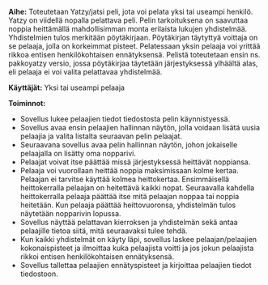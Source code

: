 **Aihe:**
Toteutetaan Yatzy/jatsi peli, jota voi pelata yksi tai useampi henkilö. Yatzy on viidellä nopalla pelattava peli. Pelin tarkoituksena on saavuttaa noppia heittämällä mahdollisimman monta erilaista lukujen yhdistelmää. Yhdistelmien tulos merkitään pöytäkirjaan. Pöytäkirjan täytyttyä voittaja on se pelaaja, jolla on korkeimmat pisteet. Pelatessaan yksin pelaaja voi yrittää rikkoa entisen henkilökohtaisen ennätyksensä. Pelistä toteutetaan ensin ns. pakkoyatzy versio, jossa pöytäkirjaa täytetään järjestyksessä ylhäältä alas, eli pelaaja ei voi valita pelattavaa yhdistelmää.

**Käyttäjät:**
Yksi tai useampi pelaaja 

**Toiminnot:**
* Sovellus lukee pelaajien tiedot tiedostosta pelin käynnistyessä.
* Sovellus avaa ensin pelaajien hallinnan näytön, jolla voidaan lisätä uusia pelaajia ja valita listalta seuraavan pelin pelaajat. 
* Seuraavana sovellus avaa pelin hallinnan näytön, johon jokaiselle pelaajalla on lisätty oma nopparivi.
* Pelaajat voivat itse päättää missä järjestyksessä heittävät noppiansa.
* Pelaaja voi vuorollaan heittää noppia maksimissaan kolme kertaa. Pelaajan ei tarvitse käyttää kolmea heittokertaa. Ensimmäisellä heittokerralla pelaajan on heitettävä kaikki nopat. Seuraavalla kahdella heittokerralla pelaaja päättää itse mitä pelaajan noppaa tai noppia heitetään. Kun pelaaja päättää heittovuoronsa, yhdistelmän tulos näytetään nopparivin lopussa.
* Sovellus näyttää pelattavan kierroksen ja yhdistelmän sekä antaa pelaajille tietoa siitä, mitä seuraavaksi tulee tehdä.
* Kun kaikki yhdistelmät on käyty läpi, sovellus laskee pelaajan/pelaajien kokonaispisteet ja ilmoittaa kuka pelaajista voitti ja jos jokun pelaajista rikkoi entisen henkilökohtaisen ennätyksensä. 
* Sovellus tallettaa pelaajien ennätyspisteet ja kirjoittaa pelaajien tiedot tiedostoon.

